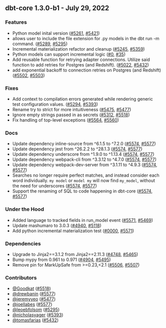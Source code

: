 ## dbt-core 1.3.0-b1 - July 29, 2022
### Features
- Python model inital version ([#5261](https://github.com/dbt-labs/dbt-core/issues/5261), [#5421](https://github.com/dbt-labs/dbt-core/pull/5421))
- allows user to include the file extension for .py models in the dbt run -m command. ([#5289](https://github.com/dbt-labs/dbt-core/issues/5289), [#5295](https://github.com/dbt-labs/dbt-core/pull/5295))
- Incremental materialization refactor and cleanup ([#5245](https://github.com/dbt-labs/dbt-core/issues/5245), [#5359](https://github.com/dbt-labs/dbt-core/pull/5359))
- Python models can support incremental logic ([#0](https://github.com/dbt-labs/dbt-core/issues/0), [#35](https://github.com/dbt-labs/dbt-core/pull/35))
- Add reusable function for retrying adapter connections. Utilize said function to add retries for Postgres (and Redshift). ([#5022](https://github.com/dbt-labs/dbt-core/issues/5022), [#5432](https://github.com/dbt-labs/dbt-core/pull/5432))
- add exponential backoff to connection retries on Postgres (and Redshift) ([#5502](https://github.com/dbt-labs/dbt-core/issues/5502), [#5503](https://github.com/dbt-labs/dbt-core/pull/5503))
### Fixes
- Add context to compilation errors generated while rendering generic test configuration values. ([#5294](https://github.com/dbt-labs/dbt-core/issues/5294), [#5393](https://github.com/dbt-labs/dbt-core/pull/5393))
- Rename try to strict for more intuitiveness ([#5475](https://github.com/dbt-labs/dbt-core/issues/5475), [#5477](https://github.com/dbt-labs/dbt-core/pull/5477))
- Ignore empty strings passed in as secrets ([#5312](https://github.com/dbt-labs/dbt-core/issues/5312), [#5518](https://github.com/dbt-labs/dbt-core/pull/5518))
- Fix handling of top-level exceptions ([#5564](https://github.com/dbt-labs/dbt-core/issues/5564), [#5560](https://github.com/dbt-labs/dbt-core/pull/5560))
### Docs
- Update dependency inline-source from ^6.1.5 to ^7.2.0 ([#5574](https://github.com/dbt-labs/dbt-core/issues/5574), [#5577](https://github.com/dbt-labs/dbt-core/pull/5577))
- Update dependency jest from ^26.2.2 to ^28.1.3 ([#5574](https://github.com/dbt-labs/dbt-core/issues/5574), [#5577](https://github.com/dbt-labs/dbt-core/pull/5577))
- Update dependency underscore from ^1.9.0 to ^1.13.4 ([#5574](https://github.com/dbt-labs/dbt-core/issues/5574), [#5577](https://github.com/dbt-labs/dbt-core/pull/5577))
- Update dependency webpack-cli from ^3.3.12 to ^4.7.0 ([#5574](https://github.com/dbt-labs/dbt-core/issues/5574), [#5577](https://github.com/dbt-labs/dbt-core/pull/5577))
- Update dependency webpack-dev-server from ^3.1.11 to ^4.9.3 ([#5574](https://github.com/dbt-labs/dbt-core/issues/5574), [#5577](https://github.com/dbt-labs/dbt-core/pull/5577))
- Searches no longer require perfect matches, and instead consider each word individually. `my model` or `model my` will now find `my_model`, without the need for underscores ([#5574](https://github.com/dbt-labs/dbt-core/issues/5574), [#5577](https://github.com/dbt-labs/dbt-core/pull/5577))
- Support the renaming of SQL to code happening in dbt-core ([#5574](https://github.com/dbt-labs/dbt-core/issues/5574), [#5577](https://github.com/dbt-labs/dbt-core/pull/5577))
### Under the Hood
- Added language to tracked fields in run_model event ([#5571](https://github.com/dbt-labs/dbt-core/issues/5571), [#5469](https://github.com/dbt-labs/dbt-core/pull/5469))
- Update mashumaro to 3.0.3 ([#4940](https://github.com/dbt-labs/dbt-core/issues/4940), [#5118](https://github.com/dbt-labs/dbt-core/pull/5118))
- Add python incremental materialization test ([#0000](https://github.com/dbt-labs/dbt-core/issues/0000), [#5571](https://github.com/dbt-labs/dbt-core/pull/5571))
### Dependencies
- Upgrade to Jinja2==3.1.2 from Jinja2==2.11.3 ([#4748](https://github.com/dbt-labs/dbt-core/issues/4748), [#5465](https://github.com/dbt-labs/dbt-core/pull/5465))
- Bump mypy from 0.961 to 0.971 ([#4904](https://github.com/dbt-labs/dbt-core/issues/4904), [#5495](https://github.com/dbt-labs/dbt-core/pull/5495))
- Remove pin for MarkUpSafe from >=0.23,<2.1 ([#5506](https://github.com/dbt-labs/dbt-core/issues/5506), [#5507](https://github.com/dbt-labs/dbt-core/pull/5507))

### Contributors
- [@Goodkat](https://github.com/Goodkat) ([#5518](https://github.com/dbt-labs/dbt-core/pull/5518))
- [@drewbanin](https://github.com/drewbanin) ([#5577](https://github.com/dbt-labs/dbt-core/pull/5577))
- [@jeremyyeo](https://github.com/jeremyyeo) ([#5477](https://github.com/dbt-labs/dbt-core/pull/5477))
- [@joellabes](https://github.com/joellabes) ([#5577](https://github.com/dbt-labs/dbt-core/pull/5577))
- [@leoebfolsom](https://github.com/leoebfolsom) ([#5295](https://github.com/dbt-labs/dbt-core/pull/5295))
- [@nicholasyager](https://github.com/nicholasyager) ([#5393](https://github.com/dbt-labs/dbt-core/pull/5393))
- [@tomasfarias](https://github.com/tomasfarias) ([#5432](https://github.com/dbt-labs/dbt-core/pull/5432))

